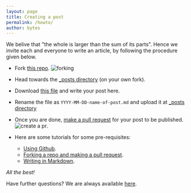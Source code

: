 ```yaml
---
layout: page
title: Creating a post
permalink: /howto/
author: bytes
---
```


We belive that "the whole is larger than the sum of its parts". Hence we invite each and everyone to write an article, by following the procedure given below.

* Fork [this repo](https://github.com/nybles/nybles.github.io/).
![forking](https://github-images.s3.amazonaws.com/help/bootcamp/Bootcamp-Fork.png)

* Head towards the [\_posts directory](https://github.com/nybles/nybles.github.io/tree/master/_posts) (on your own fork).
* Download [this file](https://github.com/nybles/nybles.github.io/tree/master/template.md) and write your post here.
* Rename the file as `YYYY-MM-DD-name-of-post.md` and upload it at [\_posts directory](https://github.com/nybles/nybles.github.io/tree/master/_posts)

* Once you are done, [make a pull request](https://help.github.com/articles/creating-a-pull-request-from-a-fork/) for your post to be published.
![create a pr](https://github-images.s3.amazonaws.com/help/pull_requests/recently_pushed_branch.png).

* Here are some tutorials for some pre-requisites:
  - [Using Github](https://guides.github.com/activities/hello-world/).
  - [Forking a repo and making a pull request](https://guides.github.com/activities/forking/).
  - [Writing in Markdown](https://guides.github.com/features/mastering-markdown/).
  
*All the best!*


Have further questions? We are always available [here](https://github.com/nybles/nybles.github.io/issues).
